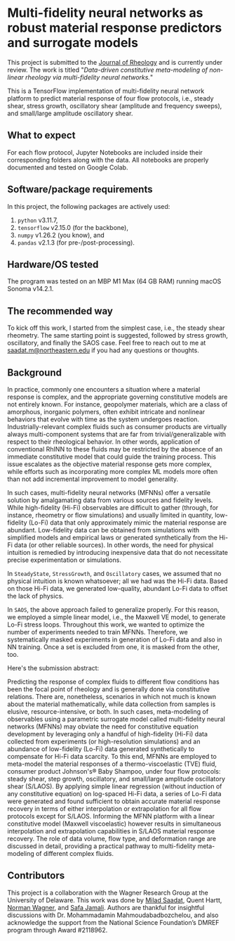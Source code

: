 # Multi-fidelity neural networks as robust material response predictors and surrogate models
This project is submitted to the [Journal of Rheology]([https://www.springer.com/journal/397](https://pubs.aip.org/sor/jor)) and is currently under review. The work is titled "*Data-driven constitutive meta-modeling of non-linear rheology via multi-fidelity neural networks.*"

This is a TensorFlow implementation of multi-fidelity neural network platform to predict material response of four flow protocols, i.e., steady shear, stress growth, oscillatory shear (amplitude and frequency sweeps), and small/large amplitude oscillatory shear.

## What to expect
For each flow protocol, Jupyter Notebooks are included inside their corresponding folders along with the data. All notebooks are properly documented and tested on Google Colab.

## Software/package requirements
In this project, the following packages are actively used:
1. `python` v3.11.7, 
2. `tensorflow` v2.15.0 (for the backbone),
3. `numpy` v1.26.2 (you know), and
4. `pandas` v2.1.3 (for pre-/post-processing).

## Hardware/OS tested
The program was tested on an MBP M1 Max (64 GB RAM) running macOS Sonoma v14.2.1.

## The recommended way
To kick off this work, I started from the simplest case, i.e., the steady shear rheometry. The same starting point is suggested, followed by stress growth, oscillatory, and finally the SAOS case. Feel free to reach out to me at saadat.m@northeastern.edu if you had any questions or thoughts.

## Background

In practice, commonly one encounters a situation where a material response is complex, and the appropriate governing constitutive models are not entirely known. For instance, geopolymer materials, which are a class of amorphous, inorganic polymers, often exhibit intricate and nonlinear behaviors that evolve with time as the system undergoes reaction. Industrially-relevant complex fluids such as consumer products are virtually always multi-component systems that are far from trivial/generalizable with respect to their rheological behavior. In other words, application of conventional RhINN to these fluids may be restricted by the absence of an immediate constitutive model that could guide the training process. This issue escalates as the objective material response gets more complex, while efforts such as incorporating more complex ML models more often than not add incremental improvement to model generality.

In such cases, multi-fidelity neural networks (MFNNs) offer a versatile solution by amalgamating data from various sources and fidelity levels. While high-fidelity (Hi-Fi) observables are difficult to gather (through, for instance, rheometry or flow simulations) and usually limited in quantity, low-fidelity (Lo-Fi) data that only approximately mimic the material response are abundant. Low-fidelity data can be obtained from simulations with simplified models and empirical laws or generated synthetically from the Hi-Fi data (or other reliable sources). In other words, the need for physical intuition is remedied by introducing inexpensive data that do not necessitate precise experimentation or simulations.

In `SteadyState`, `StressGrowth`, and `Oscillatory` cases, we assumed that no physical intuition is known whatsoever; all we had was the Hi-Fi data. Based on those Hi-Fi data, we generated low-quality, abundant Lo-Fi data to offset the lack of physics.

In `SAOS`, the above approach failed to generalize properly. For this reason, we employed a simple linear model, i.e., the Maxwell VE model, to generate Lo-Fi stress loops. Throughout this work, we wanted to optimize the number of experiments needed to train MFNNs. Therefore, we systematically masked experiments in generation of Lo-Fi data and also in NN training. Once a set is excluded from one, it is masked from the other, too.

Here's the submission abstract: 

Predicting the response of complex fluids to different flow conditions has been the focal point of rheology and is generally done via constitutive relations. There are, nonetheless, scenarios in which not much is known about the material mathematically, while data collection from samples is elusive, resource-intensive, or both. In such cases, meta-modeling of observables using a parametric surrogate model called multi-fidelity neural networks (MFNNs) may obviate the need for constitutive equation development by leveraging only a handful of high-fidelity (Hi-Fi) data collected from experiments (or high-resolution simulations) and an abundance of low-fidelity (Lo-Fi) data generated synthetically to compensate for Hi-Fi data scarcity. To this end, MFNNs are employed to meta-model the material responses of a thermo-viscoelastic (TVE) fluid, consumer product Johnson's® Baby Shampoo, under four flow protocols: steady shear, step growth, oscillatory, and small/large amplitude oscillatory shear (S/LAOS). By applying simple linear regression (without induction of any constitutive equation) on log-spaced Hi-Fi data, a series of Lo-Fi data were generated and found sufficient to obtain accurate material response recovery in terms of either interpolation or extrapolation for all flow protocols except for S/LAOS. Informing the MFNN platform with a linear constitutive model (Maxwell viscoelastic) however results in simultaneous interpolation and extrapolation capabilities in S/LAOS material response recovery. The role of data volume, flow type, and deformation range are discussed in detail, providing a practical pathway to multi-fidelity meta-modeling of different complex fluids.


## Contributors
This project is a collaboration with the Wagner Research Group at the University of Delaware. This work was done by [Milad Saadat](https://scholar.google.com/citations?user=PPLvVmEAAAAJ&hl=en&authuser=1), Quent Hartt, [Norman Wagner](https://scholar.google.com/citations?user=YxgbdyQAAAAJ&hl=en), and [Safa Jamali](https://scholar.google.com/citations?user=D1asaYIAAAAJ&hl=en). Authors are thankful for insightful discussions with Dr. Mohammadamin Mahmoudabadbozchelou, and also acknowledge the support from the National Science Foundation’s DMREF
program through Award \#2118962.

